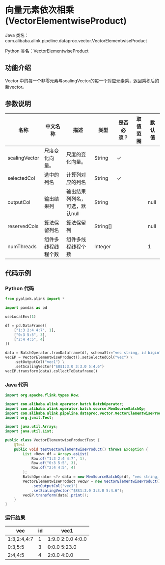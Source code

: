 # 向量元素依次相乘 (VectorElementwiseProduct)
Java 类名：com.alibaba.alink.pipeline.dataproc.vector.VectorElementwiseProduct

Python 类名：VectorElementwiseProduct


## 功能介绍
 Vector 中的每一个非零元素与scalingVector的每一个对应元素乘，返回乘积后的新vector。

## 参数说明

| 名称 | 中文名称 | 描述 | 类型 | 是否必须？ | 取值范围 | 默认值 |
| --- | --- | --- | --- | --- | --- | --- |
| scalingVector | 尺度变化向量。 | 尺度的变化向量。 | String | ✓ |  |  |
| selectedCol | 选中的列名 | 计算列对应的列名 | String | ✓ |  |  |
| outputCol | 输出结果列 | 输出结果列列名，可选，默认null | String |  |  | null |
| reservedCols | 算法保留列名 | 算法保留列 | String[] |  |  | null |
| numThreads | 组件多线程线程个数 | 组件多线程线程个数 | Integer |  |  | 1 |


## 代码示例
### Python 代码
```python
from pyalink.alink import *

import pandas as pd

useLocalEnv(1)

df = pd.DataFrame([
    ["1:3 2:4 4:7", 1],
    ["0:3 5:5", 3],
    ["2:4 4:5", 4]
])

data = BatchOperator.fromDataframe(df, schemaStr="vec string, id bigint")
vecEP = VectorElementwiseProduct().setSelectedCol("vec") \
	.setOutputCol("vec1") \
	.setScalingVector("$8$1:3.0 3:3.0 5:4.6")
vecEP.transform(data).collectToDataframe()
```
### Java 代码
```java
import org.apache.flink.types.Row;

import com.alibaba.alink.operator.batch.BatchOperator;
import com.alibaba.alink.operator.batch.source.MemSourceBatchOp;
import com.alibaba.alink.pipeline.dataproc.vector.VectorElementwiseProduct;
import org.junit.Test;

import java.util.Arrays;
import java.util.List;

public class VectorElementwiseProductTest {
	@Test
	public void testVectorElementwiseProduct() throws Exception {
		List <Row> df = Arrays.asList(
			Row.of("1:3 2:4 4:7", 1),
			Row.of("0:3 5:5", 3),
			Row.of("2:4 4:5", 4)
		);
		BatchOperator <?> data = new MemSourceBatchOp(df, "vec string, id int");
		VectorElementwiseProduct vecEP = new VectorElementwiseProduct().setSelectedCol("vec")
			.setOutputCol("vec1")
			.setScalingVector("$8$1:3.0 3:3.0 5:4.6");
		vecEP.transform(data).print();
	}
}
```
### 运行结果
| vec         | id   | vec1              |
| ----------- | ---- | ----------------- |
| 1:3,2:4,4:7 | 1    | 1:9.0 2:0.0 4:0.0 |
| 0:3,5:5     | 3    | 0:0.0 5:23.0      |
| 2:4,4:5     | 4    | 2:0.0 4:0.0       |
